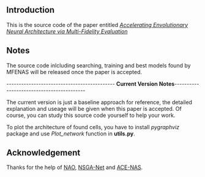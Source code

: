 ## Introduction
This is the source code of the paper entitled [*Accelerating Envolutionary Neural Architecture via Multi-Fidelity Evaluation*](https://arxiv.org/abs/2108.04541)

## Notes
The source code inlcluding searching, training and best models found by MFENAS will be released once the paper is accepted.

-------------------------------------------- **Current Version Notes**------------------------------------------

The current version is just a baseline approach for reference, the detailed explanation and useage will be given when this paper is accepted.
Of course, you can study this source code yourself to help your work.

To plot the architecture of found cells, you have to install *pygraphviz* package and use *Plot_network* function in **utils.py**. 

## Acknowledgement
Thanks for the help of [NAO](https://github.com/renqianluo/NAO_pytorch/tree/master/NAO_V2), [NSGA-Net](https://github.com/ianwhale/nsga-net) and [ACE-NAS](https://github.com/anonymone/ACE-NAS).


